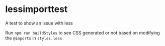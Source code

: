 # lessimporttest
A test to show an issue with less

Run `npm run buildStyles` to see CSS generated or not based on modifying the `@imports` in `styles.less`
